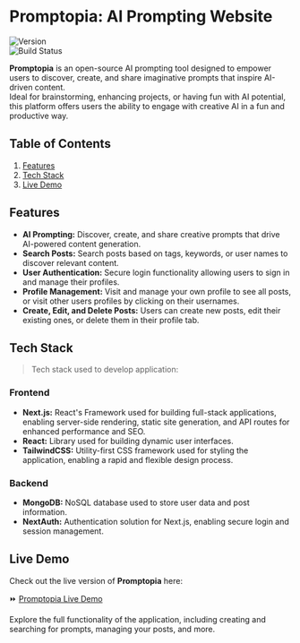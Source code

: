 # Promptopia: AI Prompting Website

![Version](https://img.shields.io/badge/version-0.1.0-blue)\
![Build Status](https://img.shields.io/badge/status-online-brightgreen)

**Promptopia** is an open-source AI prompting tool designed to empower users to discover, create, and share imaginative prompts that inspire AI-driven content.\
Ideal for brainstorming, enhancing projects, or having fun with AI potential, this platform offers users the ability to engage with creative AI in a fun and productive way.

## **Table of Contents**

1. [Features](#features)
2. [Tech Stack](#tech-stack)
3. [Live Demo](#live-demo)

## **Features**

- **AI Prompting:** Discover, create, and share creative prompts that drive AI-powered content generation.
- **Search Posts:** Search posts based on tags, keywords, or user names to discover relevant content.
- **User Authentication:** Secure login functionality allowing users to sign in and manage their profiles.
- **Profile Management:** Visit and manage your own profile to see all posts, or visit other users profiles by clicking on their usernames.
- **Create, Edit, and Delete Posts:** Users can create new posts, edit their existing ones, or delete them in their profile tab.

## **Tech Stack**

> Tech stack used to develop application:

### **Frontend**

- **Next.js:** React's Framework used for building full-stack applications, enabling server-side rendering, static site generation, and API routes for enhanced performance and SEO.
- **React:** Library used for building dynamic user interfaces.
- **TailwindCSS:** Utility-first CSS framework used for styling the application, enabling a rapid and flexible design process.

### **Backend**

- **MongoDB:** NoSQL database used to store user data and post information.
- **NextAuth:** Authentication solution for Next.js, enabling secure login and session management.

## **Live Demo**

Check out the live version of **Promptopia** here:

⏩ [Promptopia Live Demo](https://promptopia-nine-lilac.vercel.app/)

Explore the full functionality of the application, including creating and searching for prompts, managing your posts, and more.
